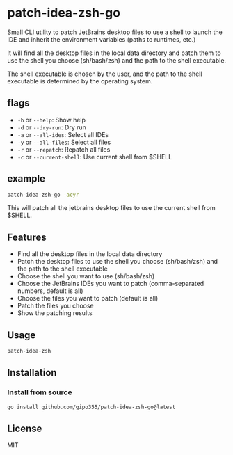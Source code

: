 # patch-idea-zsh-go

Small CLI utility to patch JetBrains desktop files to use a shell to launch the IDE and inherit the environment variables (paths to runtimes, etc.)

It will find all the desktop files in the local data directory and patch them to use the shell you choose (sh/bash/zsh) and the path to the shell executable.

The shell executable is chosen by the user, and the path to the shell executable is determined by the operating system.

## flags

- `-h` or `--help`: Show help
- `-d` or `--dry-run`: Dry run
- `-a` or `--all-ides`: Select all IDEs
- `-y` or `--all-files`: Select all files
- `-r` or `--repatch`: Repatch all files
- `-c` or `--current-shell`: Use current shell from $SHELL

## example

```bash
patch-idea-zsh-go -acyr
```

This will patch all the jetbrains desktop files to use the current shell from $SHELL.

## Features

- Find all the desktop files in the local data directory
- Patch the desktop files to use the shell you choose (sh/bash/zsh) and the path to the shell executable
- Choose the shell you want to use (sh/bash/zsh)
- Choose the JetBrains IDEs you want to patch (comma-separated numbers, default is all)
- Choose the files you want to patch (default is all)
- Patch the files you choose
- Show the patching results

## Usage

```bash
patch-idea-zsh
```

## Installation

### Install from source

```bash
go install github.com/gipo355/patch-idea-zsh-go@latest
```

## License

MIT
